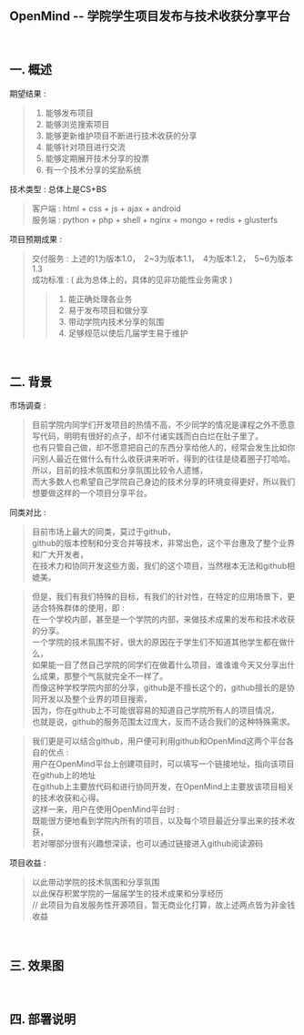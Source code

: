 ## OpenMind -- 学院学生项目发布与技术收获分享平台 ##
<br/>


## 一. 概述 ##

期望结果 :  
> 1. 能够发布项目  
> 2. 能够浏览搜索项目  
> 3. 能够更新维护项目不断进行技术收获的分享  
> 4. 能够针对项目进行交流  
> 5. 能够定期展开技术分享的投票  
> 6. 有一个技术分享的奖励系统  

技术类型 : 总体上是CS+BS  
> 客户端 : html + css + js + ajax + android  
> 服务端 : python + php + shell + nginx + mongo + redis + glusterfs  

项目预期成果 :  
> 交付服务 : 上述的1为版本1.0，　2~3为版本1.1，　4为版本1.2，　5~6为版本1.3  
> 成功标准 : ( 此为总体上的，具体的见非功能性业务需求 )  
>> 1. 能正确处理各业务  
>> 2. 易于发布项目和做分享  
>> 3. 带动学院内技术分享的氛围  
>> 4. 足够规范以使后几届学生易于维护  

<br/>


## 二. 背景 ##

市场调查 :  
> 目前学院内同学们开发项目的热情不高，不少同学的情况是课程之外不愿意写代码，明明有很好的点子，却不付诸实践而白白烂在肚子里了。  
> 也有只管自己做，却不愿意把自己的东西分享给他人的，经常会发生比如你问别人最近在做什么有什么收获讲来听听，得到的往往是绕着圈子打哈哈。  
> 所以，目前的技术氛围和分享氛围比较令人遗憾，  
> 而大多数人也希望自己学院自己身边的技术分享的环境变得更好，所以我们想要做这样的一个项目分享平台。  

同类对比 :  
> 目前市场上最大的同类，莫过于github，  
> github的版本控制和分支合并等技术，非常出色，这个平台惠及了整个业界和广大开发者，  
> 在技术力和协同开发这些方面，我们的这个项目，当然根本无法和github相媲美。  

> 但是，我们有我们特殊的目标，有我们的针对性，在特定的应用场景下，更适合特殊群体的使用，即 :  
> 在一个学校内部，甚至是一个学院的内部，来做技术成果的发布和技术收获的分享。  
> 一个学院的技术氛围不好，很大的原因在于学生们不知道其他学生都在做什么，  
> 如果能一目了然自己学院的同学们在做着什么项目，谁谁谁今天又分享出什么成果，那整个气氛就完全不一样了。  
> 而像这种学校学院内部的分享，github是不擅长这个的，github擅长的是协同开发以及整个业界的项目搜索，  
> 因为，你在github上不可能很容易的知道自己学院所有人的项目情况，  
> 也就是说，github的服务范围太过庞大，反而不适合我们的这种特殊需求。

> 我们更是可以结合github，用户便可利用github和OpenMind这两个平台各自的优点 :  
> 用户在OpenMind平台上创建项目时，可以填写一个链接地址，指向该项目在github上的地址  
> 在github上主要放代码和进行协同开发，在OpenMind上主要放该项目相关的技术收获和心得。  
> 这样一来，用户在使用OpenMind平台时 :  
> 既能很方便地看到学院内所有的项目，以及每个项目最近分享出来的技术收获，  
> 若对哪部分很有兴趣想深读，也可以通过链接进入github阅读源码  

项目收益 :  
> 以此带动学院的技术氛围和分享氛围  
> 以此保存积累学院的一届届学生的技术成果和分享经历  
> // 此项目为自发服务性开源项目，暂无商业化打算，故上述两点皆为非金钱收益  

<br/>


## 三. 效果图 ##
<br/>

## 四. 部署说明 ##
<br/>
